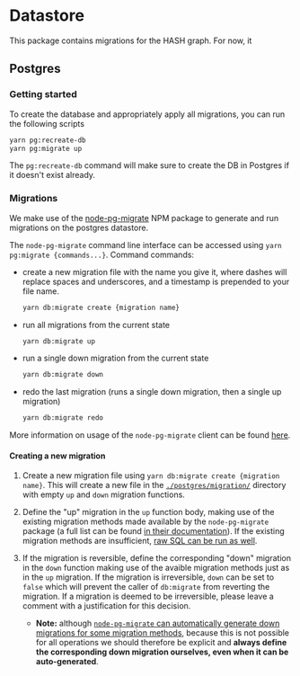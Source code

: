 # Datastore

This package contains migrations for the HASH graph. For now, it

## Postgres

### Getting started

To create the database and appropriately apply all migrations, you can run the following scripts

```sh
yarn pg:recreate-db
yarn pg:migrate up
```

The `pg:recreate-db` command will make sure to create the DB in Postgres if it doesn't exist already.

### Migrations

We make use of the [node-pg-migrate](https://github.com/salsita/node-pg-migrate) NPM package to generate and run migrations on the postgres datastore.

The `node-pg-migrate` command line interface can be accessed using `yarn pg:migrate {commands...}`. Command commands:

- create a new migration file with the name you give it, where dashes will replace spaces and underscores, and a timestamp is prepended to your file name.

  ```sh
  yarn db:migrate create {migration name}
  ```

- run all migrations from the current state

  ```sh
  yarn db:migrate up
  ```

- run a single down migration from the current state

  ```sh
  yarn db:migrate down
  ```

- redo the last migration (runs a single down migration, then a single up migration)

  ```sh
  yarn db:migrate redo
  ```

More information on usage of the `node-pg-migrate` client can be found [here](https://salsita.github.io/node-pg-migrate/#/cli).

#### Creating a new migration

1.  Create a new migration file using `yarn db:migrate create {migration name}`. This will create a new file in the [`./postgres/migration/`](./postgres/migration/) directory with empty `up` and `down` migration functions.

1.  Define the "up" migration in the `up` function body, making use of the existing migration methods made available by the `node-pg-migrate` package (a full list can be found [in their documentation](https://salsita.github.io/node-pg-migrate/#/migrations?id=migration-methods)). If the existing migration methods are insufficient, [raw SQL can be run as well](https://salsita.github.io/node-pg-migrate/#/misc?id=pgmsql-sql-).

1.  If the migration is reversible, define the corresponding "down" migration in the `down` function making use of the avaible migration methods just as in the `up` migration. If the migration is irreversible, `down` can be set to `false` which will prevent the caller of `db:migrate` from reverting the migration. If a migration is deemed to be irreversible, please leave a comment with a justification for this decision.
    - **Note:** although [`node-pg-migrate` can automatically generate down migrations for some migration methods](https://salsita.github.io/node-pg-migrate/#/migrations?id=automatic-down-migrations), because this is not possible for all operations we should therefore be explicit and **always define the corresponding down migration ourselves, even when it can be auto-generated**.
